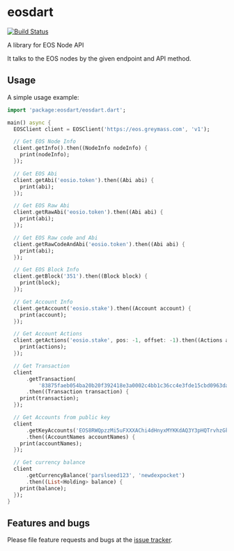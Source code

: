 # eosdart

[![Build Status](https://travis-ci.com/primes-network/eosdart.svg?branch=master)](https://travis-ci.com/primes-network/eosdart)

A library for EOS Node API

It talks to the EOS nodes by the given endpoint and API method.

## Usage

A simple usage example:

```dart
import 'package:eosdart/eosdart.dart';

main() async {
  EOSClient client = EOSClient('https://eos.greymass.com', 'v1');

  // Get EOS Node Info
  client.getInfo().then((NodeInfo nodeInfo) {
    print(nodeInfo);
  });

  // Get EOS Abi
  client.getAbi('eosio.token').then((Abi abi) {
    print(abi);
  });

  // Get EOS Raw Abi
  client.getRawAbi('eosio.token').then((Abi abi) {
    print(abi);
  });

  // Get EOS Raw code and Abi
  client.getRawCodeAndAbi('eosio.token').then((Abi abi) {
    print(abi);
  });

  // Get EOS Block Info
  client.getBlock('351').then((Block block) {
    print(block);
  });

  // Get Account Info
  client.getAccount('eosio.stake').then((Account account) {
    print(account);
  });

  // Get Account Actions
  client.getActions('eosio.stake', pos: -1, offset: -1).then((Actions actions) {
    print(actions);
  });

  // Get Transaction
  client
      .getTransaction(
          '83875faeb054ba20b20f392418e3a0002c4bb1c36cc4e3fde15cbd0963da8a15')
      .then((Transaction transaction) {
    print(transaction);
  });

  // Get Accounts from public key
  client
      .getKeyAccounts('EOS8RWQpzzMi5uFXXXAChi4dHnyxMYKKdAQ3Y3pHQTrvhzGk95LbT')
      .then((AccountNames accountNames) {
    print(accountNames);
  });

  // Get currency balance
  client
      .getCurrencyBalance('parslseed123', 'newdexpocket')
      .then((List<Holding> balance) {
    print(balance);
  });
}
```

## Features and bugs

Please file feature requests and bugs at the [issue tracker][tracker].

[tracker]: https://github.com/primes-network/eosdart/issues
